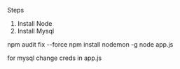 Steps

1. Install Node
2. Install Mysql

npm audit fix --force
npm install nodemon -g
node app.js

for mysql change creds in app.js
